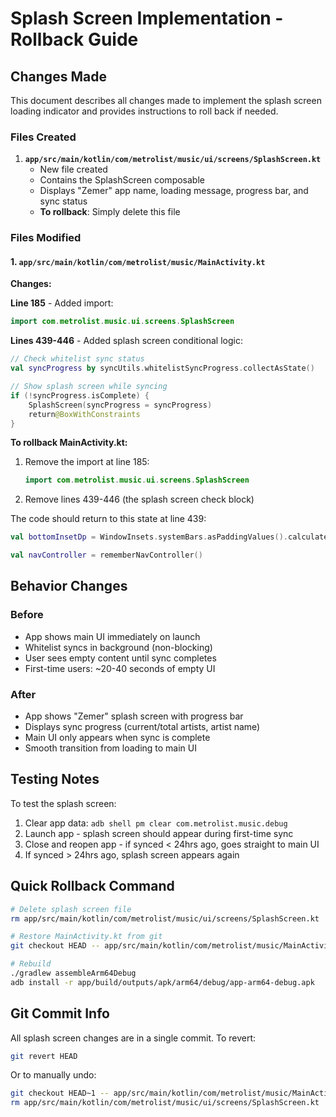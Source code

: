 # Splash Screen Implementation - Rollback Guide

## Changes Made

This document describes all changes made to implement the splash screen loading indicator and provides instructions to roll back if needed.

### Files Created

1. **`app/src/main/kotlin/com/metrolist/music/ui/screens/SplashScreen.kt`**
   - New file created
   - Contains the SplashScreen composable
   - Displays "Zemer" app name, loading message, progress bar, and sync status
   - **To rollback**: Simply delete this file

### Files Modified

#### 1. `app/src/main/kotlin/com/metrolist/music/MainActivity.kt`

**Changes:**

**Line 185** - Added import:
```kotlin
import com.metrolist.music.ui.screens.SplashScreen
```

**Lines 439-446** - Added splash screen conditional logic:
```kotlin
// Check whitelist sync status
val syncProgress by syncUtils.whitelistSyncProgress.collectAsState()

// Show splash screen while syncing
if (!syncProgress.isComplete) {
    SplashScreen(syncProgress = syncProgress)
    return@BoxWithConstraints
}
```

**To rollback MainActivity.kt:**

1. Remove the import at line 185:
   ```kotlin
   import com.metrolist.music.ui.screens.SplashScreen
   ```

2. Remove lines 439-446 (the splash screen check block)

The code should return to this state at line 439:
```kotlin
val bottomInsetDp = WindowInsets.systemBars.asPaddingValues().calculateBottomPadding()

val navController = rememberNavController()
```

## Behavior Changes

### Before
- App shows main UI immediately on launch
- Whitelist syncs in background (non-blocking)
- User sees empty content until sync completes
- First-time users: ~20-40 seconds of empty UI

### After
- App shows "Zemer" splash screen with progress bar
- Displays sync progress (current/total artists, artist name)
- Main UI only appears when sync is complete
- Smooth transition from loading to main UI

## Testing Notes

To test the splash screen:
1. Clear app data: `adb shell pm clear com.metrolist.music.debug`
2. Launch app - splash screen should appear during first-time sync
3. Close and reopen app - if synced < 24hrs ago, goes straight to main UI
4. If synced > 24hrs ago, splash screen appears again

## Quick Rollback Command

```bash
# Delete splash screen file
rm app/src/main/kotlin/com/metrolist/music/ui/screens/SplashScreen.kt

# Restore MainActivity.kt from git
git checkout HEAD -- app/src/main/kotlin/com/metrolist/music/MainActivity.kt

# Rebuild
./gradlew assembleArm64Debug
adb install -r app/build/outputs/apk/arm64/debug/app-arm64-debug.apk
```

## Git Commit Info

All splash screen changes are in a single commit. To revert:
```bash
git revert HEAD
```

Or to manually undo:
```bash
git checkout HEAD~1 -- app/src/main/kotlin/com/metrolist/music/MainActivity.kt
rm app/src/main/kotlin/com/metrolist/music/ui/screens/SplashScreen.kt
```
